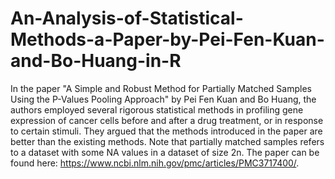 # An-Analysis-of-Statistical-Methods-a-Paper-by-Pei-Fen-Kuan-and-Bo-Huang-in-R
In the paper "A Simple and Robust Method for Partially Matched Samples Using the P-Values Pooling Approach" by Pei Fen Kuan and Bo Huang, the authors employed several rigorous statistical methods in profiling gene expression of cancer cells before and after a drug treatment, or in response to certain stimuli. They argued that the methods introduced in the paper are better than the existing methods. Note that partially matched samples refers to a dataset with some NA values in a dataset of size 2n.
The paper can be found here: https://www.ncbi.nlm.nih.gov/pmc/articles/PMC3717400/.
